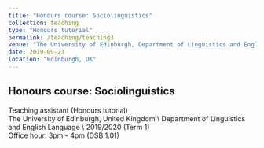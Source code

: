 ```yaml
---
title: "Honours course: Sociolinguistics"
collection: teaching
type: "Honours tutorial"
permalink: /teaching/teaching3
venue: "The University of Edinburgh, Department of Linguistics and English Language"
date: 2019-09-23
location: "Edinburgh, UK"
---
```

## Honours course: Sociolinguistics
Teaching assistant (Honours tutorial)  
The University of Edinburgh, United Kingdom \\
Department of Linguistics and English Language \\
2019/2020 (Term 1)  
Office hour: 3pm - 4pm (DSB 1.01)

